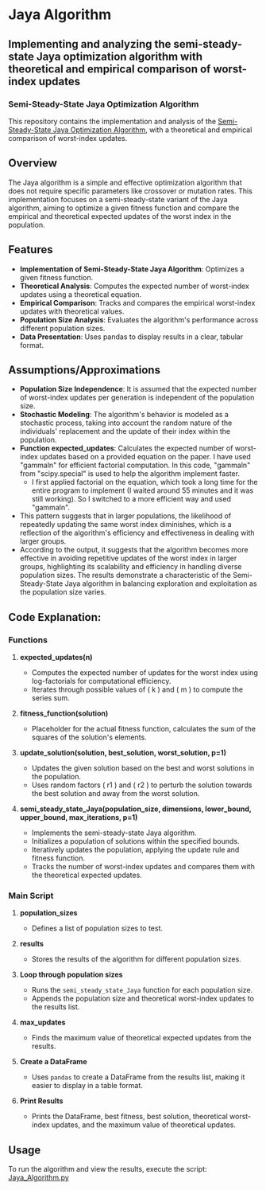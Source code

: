 # Jaya Algorithm 
## Implementing and analyzing the semi-steady-state Jaya optimization algorithm with theoretical and empirical comparison of worst-index updates

### Semi-Steady-State Jaya Optimization Algorithm

This repository contains the implementation and analysis of the [Semi-Steady-State Jaya Optimization Algorithm](https://irl.umsl.edu/cmpsci-faculty/42/), with a theoretical and empirical comparison of worst-index updates.

## Overview

The Jaya algorithm is a simple and effective optimization algorithm that does not require specific parameters like crossover or mutation rates. This implementation focuses on a semi-steady-state variant of the Jaya algorithm, aiming to optimize a given fitness function and compare the empirical and theoretical expected updates of the worst index in the population.

## Features

- **Implementation of Semi-Steady-State Jaya Algorithm**: Optimizes a given fitness function.
- **Theoretical Analysis**: Computes the expected number of worst-index updates using a theoretical equation.
- **Empirical Comparison**: Tracks and compares the empirical worst-index updates with theoretical values.
- **Population Size Analysis**: Evaluates the algorithm's performance across different population sizes.
- **Data Presentation**: Uses pandas to display results in a clear, tabular format.

## Assumptions/Approximations

- **Population Size Independence**: It is assumed that the expected number of worst-index updates per generation is independent of the population size.
- **Stochastic Modeling**: The algorithm's behavior is modeled as a stochastic process, taking into account the random nature of the individuals' replacement and the update of their index within the population.
- **Function expected_updates**: Calculates the expected number of worst-index updates based on a provided equation on the paper. I have used "gammaln" for efficient factorial computation. In this code, "gammaln" from "scipy.special" is used to help the algorithm implement faster.
  - I first applied factorial on the equation, which took a long time for the entire program to implement (I waited around 55 minutes and it was still working). So I switched to a more efficient way and used "gammaln".
- This pattern suggests that in larger populations, the likelihood of repeatedly updating the same worst index diminishes, which is a reflection of the algorithm's efficiency and effectiveness in dealing with larger groups.
- According to the output, it suggests that the algorithm becomes more effective in avoiding repetitive updates of the worst index in larger groups, highlighting its scalability and efficiency in handling diverse population sizes. The results demonstrate a characteristic of the Semi-Steady-State Jaya algorithm in balancing exploration and exploitation as the population size varies.

## Code Explanation: 
### Functions

1. **expected_updates(n)**
    - Computes the expected number of updates for the worst index using log-factorials for computational efficiency.
    - Iterates through possible values of \( k \) and \( m \) to compute the series sum.

2. **fitness_function(solution)**
    - Placeholder for the actual fitness function, calculates the sum of the squares of the solution's elements.

3. **update_solution(solution, best_solution, worst_solution, p=1)**
    - Updates the given solution based on the best and worst solutions in the population.
    - Uses random factors \( r1 \) and \( r2 \) to perturb the solution towards the best solution and away from the worst solution.

4. **semi_steady_state_Jaya(population_size, dimensions, lower_bound, upper_bound, max_iterations, p=1)**
    - Implements the semi-steady-state Jaya algorithm.
    - Initializes a population of solutions within the specified bounds.
    - Iteratively updates the population, applying the update rule and fitness function.
    - Tracks the number of worst-index updates and compares them with the theoretical expected updates.

### Main Script

1. **population_sizes**
    - Defines a list of population sizes to test.

2. **results**
    - Stores the results of the algorithm for different population sizes.

3. **Loop through population sizes**
    - Runs the `semi_steady_state_Jaya` function for each population size.
    - Appends the population size and theoretical worst-index updates to the results list.

4. **max_updates**
    - Finds the maximum value of theoretical expected updates from the results.

5. **Create a DataFrame**
    - Uses `pandas` to create a DataFrame from the results list, making it easier to display in a table format.

6. **Print Results**
    - Prints the DataFrame, best fitness, best solution, theoretical worst-index updates, and the maximum value of theoretical updates.

## Usage

To run the algorithm and view the results, execute the script:
[Jaya_Algorithm.py](Jaya_Algorithm.py)
